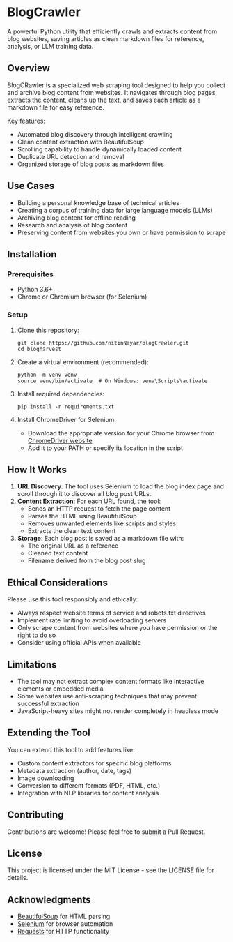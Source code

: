 # BlogCrawler

A powerful Python utility that efficiently crawls and extracts content from blog websites, saving articles as clean markdown files for reference, analysis, or LLM training data.

## Overview

BlogCRawler is a specialized web scraping tool designed to help you collect and archive blog content from websites. It navigates through blog pages, extracts the content, cleans up the text, and saves each article as a markdown file for easy reference.

Key features:
- Automated blog discovery through intelligent crawling
- Clean content extraction with BeautifulSoup
- Scrolling capability to handle dynamically loaded content
- Duplicate URL detection and removal
- Organized storage of blog posts as markdown files

## Use Cases

- Building a personal knowledge base of technical articles
- Creating a corpus of training data for large language models (LLMs)
- Archiving blog content for offline reading
- Research and analysis of blog content
- Preserving content from websites you own or have permission to scrape

## Installation

### Prerequisites

- Python 3.6+
- Chrome or Chromium browser (for Selenium)

### Setup

1. Clone this repository:
   ```
   git clone https://github.com/nitinNayar/blogCrawler.git
   cd blogharvest
   ```

2. Create a virtual environment (recommended):
   ```
   python -m venv venv
   source venv/bin/activate  # On Windows: venv\Scripts\activate
   ```

3. Install required dependencies:
   ```
   pip install -r requirements.txt
   ```

4. Install ChromeDriver for Selenium:
   - Download the appropriate version for your Chrome browser from [ChromeDriver website](https://sites.google.com/chromium.org/driver/)
   - Add it to your PATH or specify its location in the script



## How It Works

1. **URL Discovery**: The tool uses Selenium to load the blog index page and scroll through it to discover all blog post URLs.
2. **Content Extraction**: For each URL found, the tool:
   - Sends an HTTP request to fetch the page content
   - Parses the HTML using BeautifulSoup
   - Removes unwanted elements like scripts and styles
   - Extracts the clean text content
3. **Storage**: Each blog post is saved as a markdown file with:
   - The original URL as a reference
   - Cleaned text content
   - Filename derived from the blog post slug

## Ethical Considerations

Please use this tool responsibly and ethically:

- Always respect website terms of service and robots.txt directives
- Implement rate limiting to avoid overloading servers
- Only scrape content from websites where you have permission or the right to do so
- Consider using official APIs when available

## Limitations

- The tool may not extract complex content formats like interactive elements or embedded media
- Some websites use anti-scraping techniques that may prevent successful extraction
- JavaScript-heavy sites might not render completely in headless mode

## Extending the Tool

You can extend this tool to add features like:

- Custom content extractors for specific blog platforms
- Metadata extraction (author, date, tags)
- Image downloading
- Conversion to different formats (PDF, HTML, etc.)
- Integration with NLP libraries for content analysis

## Contributing

Contributions are welcome! Please feel free to submit a Pull Request.

## License

This project is licensed under the MIT License - see the LICENSE file for details.

## Acknowledgments

- [BeautifulSoup](https://www.crummy.com/software/BeautifulSoup/) for HTML parsing
- [Selenium](https://www.selenium.dev/) for browser automation
- [Requests](https://requests.readthedocs.io/) for HTTP functionality
